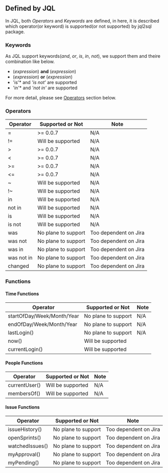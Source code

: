 ## Defined by JQL

In JQL, both *Operators* and *Keywords* are defined, in here, it is described which operator(or keyword) is supported(or not supported) by jql2sql package.

### Keywords

As JQL support keywords(*and*, *or*, *is*, *in*, *not*), we support them and theire combination like below.

* (*expression*) **and** (*expression*)
* (*expression*) **or** (*expression*)
* 'is'* and *'is not'* are supported
* 'in'* and *'not in'* are supported

For more detail, please see [Operators](#operators) section below.

### Operators

|Operator            |Supported or Not    |Note                |
|--------------------|--------------------|--------------------|
|=          | >= 0.0.7 | N/A |
|!=         | Will be supported | N/A |
|>          | >= 0.0.7 | N/A |
|<          | >= 0.0.7 | N/A | 
|>=         | >= 0.0.7 | N/A |
|<=         | >= 0.0.7 | N/A |
|~          | Will be supported | N/A |
|!~         | Will be supported | N/A |
|in         | Will be supported | N/A |
|not in     | Will be supported | N/A |
|is         | Will be supported | N/A |
|is not     | Will be supported | N/A |
|was        | No plane to support |Too dependent on Jira|
|was not    | No plane to support |Too dependent on Jira|
|was in     | No plane to support |Too dependent on Jira|
|was not in | No plane to support |Too dependent on Jira|
|changed    | No plane to support |Too dependent on Jira|

### Functions
#### Time Functions

|Operator                   |Supported or Not    |Note                |
|---------------------------|--------------------|--------------------|
|startOfDay/Week/Month/Year | No plane to support | N/A |
|endOfDay/Week/Month/Year   | No plane to support | N/A |
|lastLogin()                | No plane to support | N/A |
|now()                      | Will be supported ||
|currentLogin()             | Will be supported ||

#### People Functions
|Operator                   |Supported or Not    |Note                |
|---------------------------|--------------------|--------------------|
|currentUser()| Will be supported | N/A |
|membersOf()  | Will be supported | N/A |

#### Issue Functions

|Operator                   |Supported or Not    |Note                |
|---------------------------|--------------------|--------------------|
|issueHistory()   | No plane to support |Too dependent on Jira|
|openSprints()    | No plane to support |Too dependent on Jira|
|watchedIssues()  | No plane to support |Too dependent on Jira|
|myApproval()     | No plane to support |Too dependent on Jira|
|myPending()      | No plane to support |Too dependent on Jira|

